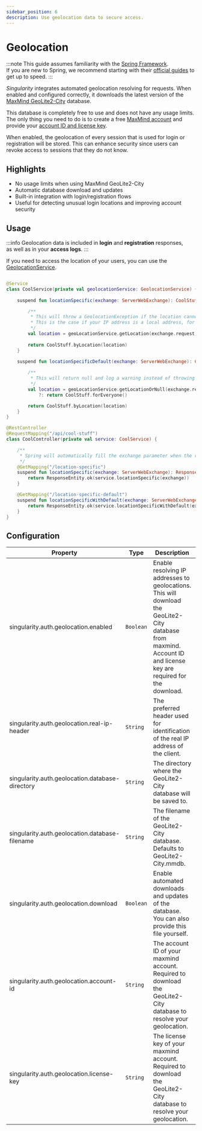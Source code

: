 ```yaml
---
sidebar_position: 6
description: Use geolocation data to secure access.
---
```


# Geolocation

:::note
This guide assumes familiarity with the [Spring Framework](https://spring.io).  
If you are new to Spring, we recommend starting with their [official guides](https://spring.io/quickstart) to get up to speed.
:::

*Singularity* integrates automated geolocation resolving for requests.
When enabled and configured correctly, it downloads the latest version of the [MaxMind GeoLite2-City](https://dev.maxmind.com/geoip/geolite2-free-geolocation-data/) database.

This database is completely free to use and does not have any usage limits.
The only thing you need to do is to create a free [MaxMind account](https://support.maxmind.com/hc/en-us/articles/4407099783707-Create-an-Account#h_01G4G4NV169TJWFCJ1KGFAM1CD) 
and provide your [account ID and license key](https://support.maxmind.com/hc/en-us/articles/4407111582235-Generate-a-License-Key).

When enabled, the geolocation of every session that is used for login or registration will be stored.
This can enhance security since users can revoke access to sessions that they do not know.

## Highlights

* No usage limits when using MaxMind GeoLite2-City
* Automatic database download and updates
* Built-in integration with login/registration flows
* Useful for detecting unusual login locations and improving account security

## Usage

:::info
Geolocation data is included in **login** and **registration** responses,  
as well as in your **access logs**.
:::

If you need to access the location of your users, you can use the [GeolocationService](https://github.com/antistereov/singularity-core/blob/669bd23c2648ab5ed4b9bceb641d5374dd69bfef/src/main/kotlin/io/stereov/singularity/auth/geolocation/service/GeolocationService.kt).

```kotlin

@Service
class CoolService(private val geolocationService: GeolocationService) {
    
    suspend fun locationSpecific(exchange: ServerWebExchange): CoolStuff {

        /**
         * This will throw a GeolocationException if the location cannot be resolved.
         * This is the case if your IP address is a local address, for example.
         */
        val location = geoLocationService.getLocation(exchange.request)
        
        return CoolStuff.byLocation(location)
    }
    
    suspend fun locationSpecificDefault(exchange: ServerWebExchange): CoolStuff {

        /**
         * This will return null and log a warning instead of throwing an exception.
         */
        val location = geoLocationService.getLocationOrNull(exchange.request)
            ?: return CoolStuff.forEveryone()

        return CoolStuff.byLocation(location)
    }
}

@RestController
@RequestMapping("/api/cool-stuff")
class CoolController(private val service: CoolService) {

    /**
     * Spring will automatically fill the exchange parameter when the request is executed.
     */
    @GetMapping("/location-specific")
    suspend fun locationSpecific(exchange: ServerWebExchange): ResponseEntity<CoolStuff> {
        return ResponseEntity.ok(service.locationSpecific(exchange))
    }

    @GetMapping("/location-specific-default")
    suspend fun locationSpecificWithDefault(exchange: ServerWebExchange): ResponseEntity<CoolStuff> {
        return ResponseEntity.ok(service.locationSpecificWithDefault(exchange))
    }
}
```
## Configuration

| Property                                        | Type      | Description                                                                                                                                                          | Default value         |
|-------------------------------------------------|-----------|----------------------------------------------------------------------------------------------------------------------------------------------------------------------|-----------------------|
| singularity.auth.geolocation.enabled            | `Boolean` | Enable resolving IP addresses to geolocations. This will download the GeoLite2-City database from maxmind. Account ID and license key are required for the download. | `false`               |
| singularity.auth.geolocation.real-ip-header     | `String`  | The preferred header used for identification of the real IP address of the client.                                                                                   | `X-Real-IP`           |
| singularity.auth.geolocation.database-directory | `String`  | The directory where the GeoLite2-City database will be saved to.                                                                                                     | `./.data/geolocation` |
| singularity.auth.geolocation.database-filename  | `String`  | The filename of the GeoLite2-City database. Defaults to GeoLite2-City.mmdb.                                                                                          | `GeoLite2-City.mmdb`  |
| singularity.auth.geolocation.download           | `Boolean` | Enable automated downloads and updates of the database. You can also provide this file yourself.                                                                     | `true`                |
| singularity.auth.geolocation.account-id         | `String`  | The account ID of your maxmind account. Required to download the GeoLite2-City database to resolve your geolocation.                                                 |                       |
| singularity.auth.geolocation.license-key        | `String`  | The license key of your maxmind account. Required to download the GeoLite2-City database to resolve your geolocation.                                                |                       |

